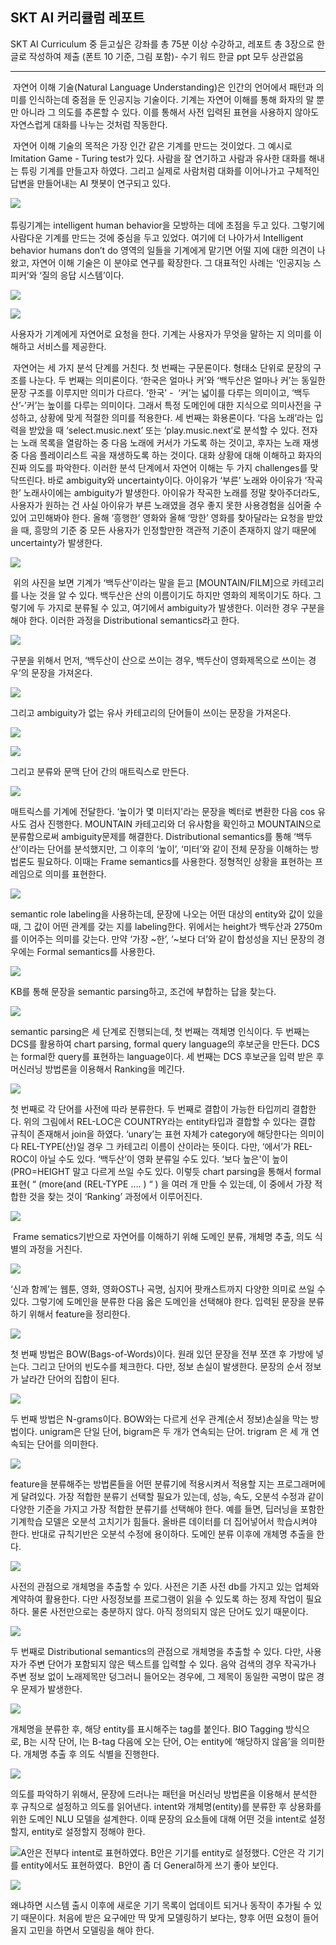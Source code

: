 ## SKT AI 커리큘럼 레포트

SKT AI Curriculum 중 듣고싶은 강좌를 총 75분 이상 수강하고, 레포트 총 3장으로 한글로 작성하여 제출 (폰트 10 기준, 그림 포함)- 수기 워드 한글 ppt 모두 상관없음  

* * *

  
 자연어 이해 기술(Natural Language Understanding)은 인간의 언어에서 패턴과 의미를 인식하는데 중점을 둔 인공지능 기술이다. 기계는 자연어 이해를 통해 화자의 말 뿐만 아니라 그 의도를 추론할 수 있다. 이를 통해서 사전 입력된 표현을 사용하지 않아도 자연스럽게 대화를 나누는 것처럼 작동한다.

 자연어 이해 기술의 목적은 가장 인간 같은 기계를 만드는 것이었다. 그 예시로  Imitation Game - Turing test가 있다. 사람을 잘 연기하고 사람과 유사한 대화를 해내는 튜링 기계를 만들고자 하였다. 그리고 실제로 사람처럼 대화를 이어나가고 구체적인 답변을 만들어내는 AI 챗봇이 연구되고 있다. 

![](./dcaa1988-40e1-4835-a57e-6c15c550d313.jpg) 

튜링기계는 intelligent human behavior을 모방하는 데에 초점을 두고 있다. 그렇기에 사람다운 기계를 만드는 것에 중심을 두고 있었다. 여기에 더 나아가서 Intelligent behavior humans don’t do 영역의 일들을 기계에게 맡기면 어떨 지에 대한 의견이 나왔고, 자연어 이해 기술은 이 분야로 연구를 확장한다. 그 대표적인 사례는 ‘인공지능 스피커’와 ‘질의 응답 시스템’이다.

![](./c671c775-4228-4365-a0d8-9f8c921833f8.jpg)  

![](./c93f2c31-4272-40a1-9a94-043b962b23b8.jpg)  

사용자가 기계에게 자연어로 요청을 한다. 기계는 사용자가 무엇을 말하는 지 의미를 이해하고 서비스를 제공한다.

 자연어는 세 가지 분석 단계를 거친다. 첫 번째는 구문론이다. 형태소 단위로 문장의 구조를 나눈다. 두 번째는 의미론이다. ‘한국은 얼마나 커’와 ‘백두산은 얼마나 커’는 동일한 문장 구조를 이루지만 의미가 다르다. ‘한국’ -  ‘커’는 넓이를 다루는 의미이고, ‘백두산’-’커’는 높이를 다루는 의미이다. 그래서 특정 도메인에 대한 지식으로 의미사전을 구성하고, 상황에 맞게 적절한 의미를 적용한다. 세 번째는 화용론이다. ‘다음 노래’라는 입력을 받았을 때 ‘select.music.next’ 또는 ‘play.music.next’로 분석할 수 있다. 전자는 노래 목록을 열람하는 중 다음 노래에 커서가 가도록 하는 것이고, 후자는 노래 재생 중 다음 플레이리스트 곡을 재생하도록 하는 것이다. 대화 상황에 대해 이해하고 화자의 진짜 의도를 파악한다. 이러한 분석 단계에서 자연어 이해는 두 가지 challenges를 맞닥뜨린다. 바로 ambiguity와 uncertainty이다. 아이유가 ‘부른’ 노래와 아이유가 ‘작곡한’ 노래사이에는 ambiguity가 발생한다. 아이유가 작곡한 노래를 정말 찾아주더라도, 사용자가 원하는 건 사실 아이유가 부른 노래였을 경우 좋지 못한 사용경험을 심어줄 수 있어 고민해봐야 한다. 올해 ‘흥행한’ 영화와 올해 ‘망한’ 영화를 찾아달라는 요청을 받았을 때, 흥망의 기준 중 모든 사용자가 인정할만한 객관적 기준이 존재하지 않기 때문에 uncertainty가 발생한다.

![](./05db44eb-bde1-49a0-9712-2d27dada1e1a.jpg)

 위의 사진을 보면 기계가 ‘백두산’이라는 말을 듣고 \[MOUNTAIN/FILM\]으로 카테고리를 나눈 것을 알 수 있다. 백두산은 산의 이름이기도 하지만 영화의 제목이기도 하다. 그렇기에 두 가지로 분류될 수 있고, 여기에서 ambiguity가 발생한다. 이러한 경우 구분을 해야 한다. 이러한 과정을 Distributional semantics라고 한다.

![](./cd13f98a-7a07-4d93-8db3-6dc228e8113a.jpg)  

구분을 위해서 먼저, ‘백두산이 산으로 쓰이는 경우, 백두산이 영화제목으로 쓰이는 경우’의 문장을 가져온다.

![](./0f40f5a3-8550-4628-abbb-6796723a6744.jpg)  

그리고 ambiguity가 없는 유사 카테고리의 단어들이 쓰이는 문장을 가져온다.

![](./8cd36479-d77d-4e42-8c38-8c0072025b02.jpg)  

![](./7b7f9c8f-7e0a-4dd3-8349-8fdd83e196db.jpg)  

그리고 분류와 문맥 단어 간의 매트릭스로 만든다.

![](./c51346c6-076b-4805-97e1-03a9dcc47ae0.jpg)  

매트릭스를 기계에 전달한다. ‘높이가 몇 미터지'라는 문장을 벡터로 변환한 다음 cos 유사도 검사 진행한다. MOUNTAIN 카테고리와 더 유사함을 확인하고 MOUNTAIN으로 분류함으로써 ambiguity문제를 해결한다. Distributional semantics를 통해 ‘백두산’이라는 단어를 분석했지만, 그 이후의 ‘높이’, ‘미터’와 같이 전체 문장을 이해하는 방법론도 필요하다. 이때는 Frame semantics를 사용한다. 정형적인 상황을 표현하는 프레임으로 의미를 표현한다.

![](./ef43fbf0-b4c2-4863-983f-bfca09ea3d73.jpg)  

semantic role labeling을 사용하는데, 문장에 나오는 어떤 대상의 entity와 값이 있을 때, 그 값이 어떤 관계를 갖는 지를 labeling한다. 위에서는 height가 백두산과 2750m를 이어주는 의미를 갖는다. 만약 ‘가장 ~한’, ‘~보다 더’와 같이 합성성을 지닌 문장의 경우에는 Formal semantics를 사용한다. 

![](./5d9a1897-37c8-4bdf-a42e-6c04c1fbb8a1.jpg)  

KB를 통해 문장을 semantic parsing하고, 조건에 부합하는 답을 찾는다.

![](./6fec3b54-e3d4-4c73-b0c3-9f4a311ee404.jpg)  

semantic parsing은 세 단계로 진행되는데, 첫 번째는 객체명 인식이다. 두 번째는 DCS를 활용하여 chart parsing, formal query language의 후보군을 만든다. DCS는 formal한 query를 표현하는 language이다. 세 번째는 DCS 후보군을 입력 받은 후 머신러닝 방법론을 이용해서 Ranking을 메긴다.

![](./aa48e4d4-2807-4d7d-9db8-15f67d136a5c.jpg)  

첫 번째로 각 단어를 사전에 따라 분류한다. 두 번째로 결합이 가능한 타입끼리 결합한다. 위의 그림에서 REL-LOC은 COUNTRY라는 entity타입과 결합할 수 있다는 결합 규칙이 존재해서 join을 하였다. ‘unary’는 표현 자체가 category에 해당한다는 의미이다 REL-TYPE(산)일 경우 그 카테고리 이름이 산이라는 뜻이다. 다만, ‘에서’가 REL-ROC이 아닐 수도 있다. ‘백두산’이 영화 분류일 수도 있다. ‘보다 높은'이 높이(PRO=HEIGHT 말고 다르게 쓰일 수도 있다. 이렇듯 chart parsing을 통해서 formal 표현( “ (more(and (REL-TYPE .... ) “ ) 을 여러 개 만들 수 있는데, 이 중에서 가장 적합한 것을 찾는 것이 ‘Ranking’ 과정에서 이루어진다.

![](./bf97b480-a40b-4e9a-869c-5fd4e892c7ef.jpg)  

 Frame sematics기반으로 자연어를 이해하기 위해 도메인 분류, 개체명 추출, 의도 식별의 과정을 거친다.

![](./5ffa2dc7-d827-4de9-9403-3a62f19137c4.jpg)  

‘신과 함께’는 웹툰, 영화, 영화OST나 곡명, 심지어 팟캐스트까지 다양한 의미로 쓰일 수 있다. 그렇기에 도메인을 분류한 다음 옳은 도메인을 선택해야 한다. 입력된 문장을 분류하기 위해서 feature을 정리한다.

![](./17d23900-b93a-4d22-8632-c094c7c6ede7.jpg)  

첫 번째 방법은 BOW(Bags-of-Words)이다. 원래 있던 문장을 전부 쪼갠 후 가방에 넣는다. 그리고 단어의 빈도수를 체크한다. 다만, 정보 손실이 발생한다. 문장의 순서 정보가 날라간 단어의 집합이 된다.

![](./aae1e98e-46b6-4b83-b06d-cf6ce043f16d.jpg)  

두 번째 방법은 N-grams이다. BOW와는 다르게 선우 관계(순서 정보)손실을 막는 방법이다. unigram은 단일 단어, bigram은 두 개가 연속되는 단어. trigram 은 세 개 연속되는 단어를 의미한다.

![](./f4946dd9-ba35-4de9-97fe-ff02955ec368.jpg)  

feature을 분류해주는 방법론들을 어떤 분류기에 적용시켜서 적용할 지는 프로그래머에게 달려있다. 가장 적합한 분류기 선택할 필요가 있는데, 성능, 속도, 오분석 수정과 같이 다양한 기준을 가지고 가장 적합한 분류기를 선택해야 한다. 예를 들면, 딥러닝을 포함한 기계학습 모델은 오분석 고치기가 힘들다. 올바른 데이터를 더 집어넣어서 학습시켜야 한다. 반대로 규칙기반은 오분석 수정에 용이하다. 도메인 분류 이후에 개체명 추출을 한다.

![](./cdd1d894-82ca-4df0-ad54-c5ae1796edec.jpg)  

사전의 관점으로 개체명을 추출할 수 있다. 사전은 기존 사전 db를 가지고 있는 업체와 계약하여 활용한다. 다만 사정정보를 프로그램이 읽을 수 있도록 하는 정제 작업이 필요하다. 물론 사전만으로는 충분하지 않다. 아직 정의되지 않은 단어도 있기 때문이다.

![](./4c6b2cfc-b09e-452d-ab98-ea774054cc7f.jpg)  

두 번째로 Distributional semantics의 관점으로 개체명을 추출할 수 있다. 다만, 사용자가 주변 단어가 포함되지 않은 텍스트를 입력할 수 있다. 음악 검색의 경우 작곡가나 주변 정보 없이 노래제목만 덩그러니 들어오는 경우에, 그 제목이 동일한 곡명이 많은 경우 문제가 발생한다.

![](./e9f76ce5-c151-4d17-b088-d2153a6cd6b2.jpg)  

개체명을 분류한 후, 해당 entity를 표시해주는 tag를 붙인다. BIO Tagging 방식으로, B는 시작 단어, I는 B-tag 다음에 오는 단어, O는 entity에 ‘해당하지 않음’을 의미한다. 개체명 추출 후 의도 식별을 진행한다.

![](./de74f0e6-9867-44f1-9148-42d0008d2d67.jpg)  

의도를 파악하기 위해서, 문장에 드러나는 패턴을 머신러닝 방법론을 이용해서 분석한 후 규칙으로 설정하고 의도를 읽어낸다. intent와 개체명(entity)를 분류한 후 상용화를 위한 도메인 NLU 모델을 설계한다. 이때 문장의 요소들에 대해 어떤 것을 intent로 설정할지, entity로 설정할지 정해야 한다.

![](./9be8d4b3-22c9-40c3-b071-d7b1d6862bb2.jpg)A안은 전부다 intent로 표현하였다. B안은 기기를 entity로 설정했다. C안은 각 기기를 entity에서도 표현하였다.  B안이 좀 더 General하게 쓰기 좋아 보인다.

![](./ec0506b1-e817-4215-a736-97441f9244d1.jpg)  

왜냐하면 시스템 출시 이후에 새로운 기기 목록이 업데이트 되거나 동작이 추가될 수 있기 때문이다. 처음에 받은 요구에만 딱 맞게 모델링하기 보다는, 향후 어떤 요청이 들어올지 고민을 하면서 모델링을 해야 한다.